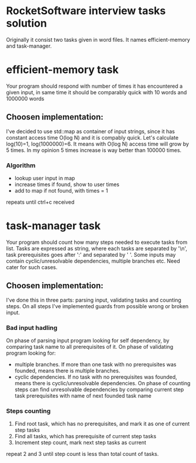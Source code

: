 # RocketSoftware interview tasks solution
Originally it consist two tasks given in word files. It names efficient-memory and task-manager.
# efficient-memory task 
Your program should respond with number of times it has encountered a given input, in same time it should be comparably quick with 10 words and 1000000 words
## Choosen implementation:
I've decided to use std::map as container of input strings, since it has constant access time O(log N) and it is compably quick. Let's calculate log(10)=1, log(1000000)=6. It means with O(log N) access time will grow by 5 times. In my opinion 5 times increase is way better than 100000 times.
### Algorithm

 - lookup user input in map
 - increase times if found, show to user times
 - add to map if not found, with times = 1
 
 repeats until ctrl+c received

# task-manager task 
Your program should count how many steps needed to execute tasks from list. Tasks are expressed as string, where each tasks are separated by '\n',  task prerequisites goes after ':' and separated by ' '. Some inputs may contain cyclic/unresolvable dependencies, multiple branches etc. Need cater for such cases.
## Choosen implementation:
I've done this in three parts: parsing input, validating tasks and counting steps. On all steps I've implemented guards from possible wrong or broken input.
### Bad input hadling
On phase of parsing input program looking for self dependency, by comparing task name to all prerequisites of it.
On phase of validating program looking for:
- multiple branches. If more than one task with no prerequisites was founded, means there is multiple branches.
- cyclic dependencies. If no task with no prerequisites was founded, means there is cyclic/unresolvable dependencies.
On phase of counting steps can find unresolvable dependencies by comparing current step task prerequisites with name of next founded task name
### Steps counting
1. Find root task, which has no prerequisites, and mark it as one of current step tasks
2. Find all tasks, which has prerequisite of current step tasks
3. Increment step count, mark next step tasks as current

repeat 2 and 3 until step count is less than total count of tasks.

